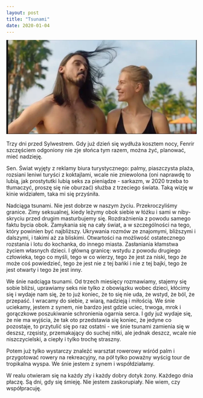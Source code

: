 ```yaml
---
layout: post
title: "Tsunami"
date: 2020-01-04
---
```


![Tsunami](/images/tsunami.webp)

Trzy dni przed Sylwestrem.  Gdy już dzień się wydłuża kosztem nocy, Fenrir szczęściem odgoniony nie zje słońca tym razem, można żyć, planować, mieć nadzieję.

Sen.  Świat wyjęty z reklamy biura turystycznego: palmy, piaszczysta plaża, rozsiani leniwi turyści z koktajlami, wcale nie zniewolona (oni naprawdę to lubią, jak prostytutki lubią seks za pieniądze - sarkazm, w 2020 trzeba to tłumaczyć, proszę się nie oburzać) służba z trzeciego świata. Taką wizję w kinie widziałem, taka mi się przyśniła.

Nadciąga tsunami.  Nie jest dobrze w naszym życiu.  Przekroczyliśmy granice.  Zimy seksualnej, kiedy leżymy obok siebie w łóżku i sami w niby-skryciu przed drugim masturbujemy się. Rozdrażnienia z powodu samego faktu bycia obok. Zamykania się na cały świat, a w szczególności na tego, który powinien być najbliższy.  Ukrywania rozmów ze znajomymi, bliższymi i dalszymi, i takimi aż za bliskimi.  Otwartości na możliwość ostatecznego rozstania i lotu do kochanka, do innego miasta.  Zasłaniania kłamstwa życiem własnych dzieci. I główną granicę: wstydu z powodu drugiego człowieka, tego co myśli, tego w co wierzy, tego że jest za niski, tego że może coś powiedzieć, tego że jest nie z tej bańki i nie z tej bajki, tego że jest otwarty i tego że jest inny.

We śnie nadciąga tsunami.  Od trzech miesięcy rozmawiamy, stajemy się sobie bliżsi, uprawiamy seks nie tylko z obowiązku wobec dzieci, kłócimy się i wydaje nam się, że to już koniec, że to się nie uda, że wstyd, że ból, że przepaść. I wracamy do siebie, z wiarą, nadzieją i miłością. We śnie uciekamy, jestem z synem, nie bardzo jest gdzie uciec, trwoga, mrok i gorączkowe poszukiwanie schronienia ogarnia serca.  I gdy już wydaje się, że nie ma wyjścia, że tak oto przedstawia się koniec, że jedyne co pozostaje, to przytulić się po raz ostatni - we śnie tsunami zamienia się w deszsz, rzęsisty, przemakający do suchej nitki, ale jednak deszcz, wcale nie niszczycielski, a ciepły i tylko trochę straszny.

Potem już tylko wystarczy znaleźć warsztat rowerowy wśród palm i przygotować rowery na rekreacyjny, na pół tylko poważny wyścig tour de tropikalna wyspa. We śnie jestem z synem i współdziałamy.

W realu otwieram się na każdy zły i każdy dobry dotyk żony. Każdego dnia płaczę. Są dni, gdy się śmieję. Nie jestem zaskorupiały. Nie wiem, czy współpracuję.


